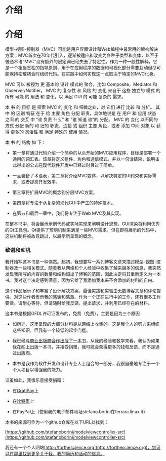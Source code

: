 # 介绍

# 介绍

模型-视图-控制器（MVC）可能是用户界面设计和Web编程中最常用的架构解决方案；MVC首次在70年代引入，逐渐被适应和改变为各种子类型和变体，以至于普通术语“MVC”没有额外的限定词已经失去了特定性。作为一种一般性解释，它是一个相当宽松的指导原则，用于在应用程序的数据和可视化部分需要互动但尽可能保持松散耦合时组织代码。在实践中如何实现这一点取决于特定的MVC化身。

MVC [](GLOSSARY.html) 可以 [](GLOSSARY.html) 被视为 [](GLOSSARY.html) 更 [](GLOSSARY.html) 基本的 [](GLOSSARY.html) 设计 [](GLOSSARY.html) 模式的 [](GLOSSARY.html) 聚合，比如 [](GLOSSARY.html) Composite，Mediator [](GLOSSARY.html) 和 [](GLOSSARY.html) Observer/Notifier。 [](GLOSSARY.html) MVC [](GLOSSARY.html) 的 [](GLOSSARY.html) 复杂性 [](GLOSSARY.html) 和 [](GLOSSARY.html) 风格 [](GLOSSARY.html) 的 [](GLOSSARY.html) 变化 [](GLOSSARY.html) 来自于 [](GLOSSARY.html) 这些 [](GLOSSARY.html) 独立的 [](GLOSSARY.html) 模式 [](GLOSSARY.html) 的 [](GLOSSARY.html) 所有 [](GLOSSARY.html) 可能 [](GLOSSARY.html) 的 [](GLOSSARY.html) 用法 [](GLOSSARY.html) 和 [](GLOSSARY.html) 变化，以 [](GLOSSARY.html) 满足 [](GLOSSARY.html) GUI [](GLOSSARY.html) 的 [](GLOSSARY.html) 可能 [](GLOSSARY.html) 复杂的 [](GLOSSARY.html) 需求。

本 [](GLOSSARY.html) 书 [](GLOSSARY.html) 的 [](GLOSSARY.html) 目标 [](GLOSSARY.html) 是 [](GLOSSARY.html) 探索 [](GLOSSARY.html) MVC [](GLOSSARY.html) 的 [](GLOSSARY.html) 变化 [](GLOSSARY.html) 和 [](GLOSSARY.html) 细微之处，对 [](GLOSSARY.html) 它们 [](GLOSSARY.html) 进行 [](GLOSSARY.html) 比较 [](GLOSSARY.html) 和 [](GLOSSARY.html) 分析。 其中 [](GLOSSARY.html) 的 [](GLOSSARY.html) 区别 [](GLOSSARY.html) 特征 [](GLOSSARY.html) 在于 [](GLOSSARY.html) 给 [](GLOSSARY.html) 主要 [](GLOSSARY.html) 角色 [](GLOSSARY.html) 分配 [](GLOSSARY.html) 职责，具体地说是 [](GLOSSARY.html) 在 [](GLOSSARY.html) 用户 [](GLOSSARY.html) 和 [](GLOSSARY.html) 应用 [](GLOSSARY.html) 状态 [](GLOSSARY.html) 之间 [](GLOSSARY.html) 的 [](GLOSSARY.html) 交互 [](GLOSSARY.html) 中 “谁 [](GLOSSARY.html) 负责 [](GLOSSARY.html) 什么” 和 “谁 [](GLOSSARY.html) 知道 [](GLOSSARY.html) 谁”的 [](GLOSSARY.html) 分配。 [](GLOSSARY.html) MVC [](GLOSSARY.html) 的 [](GLOSSARY.html) 变化 [](GLOSSARY.html) 以不同的 [](GLOSSARY.html) 方式 [](GLOSSARY.html) 分配 [](GLOSSARY.html) 新的 [](GLOSSARY.html) 和 [](GLOSSARY.html) 旧的 [](GLOSSARY.html) 职责，连接 [](GLOSSARY.html) 或 [](GLOSSARY.html) 组织 [](GLOSSARY.html) 主要 [](GLOSSARY.html) 角色，或者 [](GLOSSARY.html) 添加 [](GLOSSARY.html) 中间 [](GLOSSARY.html) 对象 [](GLOSSARY.html) 以 [](GLOSSARY.html) 获得 [](GLOSSARY.html) 更多的 [](GLOSSARY.html) 灵活性 [](GLOSSARY.html) 和 [](GLOSSARY.html) 满足 [](GLOSSARY.html) 特殊的 [](GLOSSARY.html) 使用 [](GLOSSARY.html) 情况。

本 [](GLOSSARY.html) 书 [](GLOSSARY.html) 的 [](GLOSSARY.html) 结构 [](GLOSSARY.html) 如 [](GLOSSARY.html) 下：

+   第一章将通过代码介绍一个简单的从头开始的MVC应用程序，目标是部署一个通用的词汇表。该章将定义组件、角色和通信模式，并以一句话结束，说明由此得出的公式在现代软件开发中已经过时且过于简单。

+   一旦装备了术语表，第二章将介绍MVC变体，以解决特定的UI约束和实际需求，或者提高开发效率。

+   第三章将扩展MVC的概念到分层MVC方案。

+   第四章将专注于从复杂的现代GUI中产生的特殊技术。

+   在第五和最后一章中，我们将专注于Web MVC及其实现。

在整本书中，将会展示示例代码或实际实现来阐明设计思想。GUI渲染将利用优秀的Qt工具包。Qt提供了预制机制来满足一些MVC需求，但在即将展示的代码中，这些机制将被故意跳过，以展示所呈现的概念。

### 致谢和动机

我[](GLOSSARY.html)开始[](GLOSSARY.html)写[](GLOSSARY.html)这本[](GLOSSARY.html)书[](GLOSSARY.html)是[](GLOSSARY.html)一种[](GLOSSARY.html)偶然。起初，我[](GLOSSARY.html)想要[](GLOSSARY.html)写一系列博客文章来描述模型-视图-控制器及一些相关模式。随着我从网络和个人经验中收集了越来越多的信息，我突然发现我所写的内容的数量和结构超出了博客的范围，因此决定将其重新定义为一本书。我对这个决定感到满意，因为它给了我添加我本来不会添加的材料的自由。

这个[](GLOSSARY.html)作品[](GLOSSARY.html)展示了[](GLOSSARY.html)和[](GLOSSARY.html)丰富了[](GLOSSARY.html)设计[](GLOSSARY.html)解决方案，最佳[](GLOSSARY.html)实践和[](GLOSSARY.html)实验[](GLOSSARY.html)由[](GLOSSARY.html)无数[](GLOSSARY.html)博客[](GLOSSARY.html)文章[](GLOSSARY.html)和[](GLOSSARY.html)评论[](GLOSSARY.html)提供。对[](GLOSSARY.html)这些作者[](GLOSSARY.html)表示[](GLOSSARY.html)我的[](GLOSSARY.html)感谢和[](GLOSSARY.html)感激。作为[](GLOSSARY.html)一个[](GLOSSARY.html)正在[](GLOSSARY.html)进行中的[](GLOSSARY.html)工作，还有[](GLOSSARY.html)很多[](GLOSSARY.html)工作[](GLOSSARY.html)要[](GLOSSARY.html)做。请[](GLOSSARY.html)耐心等待，但[](GLOSSARY.html)请[](GLOSSARY.html)随时[](GLOSSARY.html)给我[](GLOSSARY.html)反馈，提出[](GLOSSARY.html)请求，并[](GLOSSARY.html)利用[](GLOSSARY.html)已经[](GLOSSARY.html)存在的[](GLOSSARY.html)材料。

这本[](GLOSSARY.html)书是[](GLOSSARY.html)根据[](GLOSSARY.html)GFDL[](GLOSSARY.html)许可证发布的，免费（免费），主要是因为三个原因

+   如[](GLOSSARY.html)所述，这里[](GLOSSARY.html)呈现的大部分[](GLOSSARY.html)材料是[](GLOSSARY.html)从[](GLOSSARY.html)网络上[](GLOSSARY.html)收集的。这是[](GLOSSARY.html)我[](GLOSSARY.html)个人的[](GLOSSARY.html)努力[](GLOSSARY.html)来[](GLOSSARY.html)组织这些[](GLOSSARY.html)知识，但[](GLOSSARY.html)我[](GLOSSARY.html)有一个[](GLOSSARY.html)较低的[](GLOSSARY.html)起步[](GLOSSARY.html)门槛。

+   我[](GLOSSARY.html)已经[与商业出版商合作出版了一本书](http://www.amazon.com/Computing-Comparative-Microbial-Genomics-Microbiologists/dp/1849967636)，从[](GLOSSARY.html)我的[](GLOSSARY.html)经验和[](GLOSSARY.html)数学来看，我[](GLOSSARY.html)认为如果[](GLOSSARY.html)我[](GLOSSARY.html)在网上[](GLOSSARY.html)出版一本书，并[](GLOSSARY.html)接受[](GLOSSARY.html)捐赠，我[](GLOSSARY.html)可能[](GLOSSARY.html)会[](GLOSSARY.html)获得更多的[](GLOSSARY.html)钱和[](GLOSSARY.html)反馈，而不是通过[](GLOSSARY.html)出版商。

+   本书是我作为软件开发和设计专业人士组合的一部分，我很自豪地专注于一个个人项目以增强我的能力。

话虽如此，我很乐意接受捐赠：

+   在[GratiPay](https://gratipay.com/StefanoBorini/)上

+   在[比特币](bitcoin:13RQmVjRKVbQnVmuVsFxHjycgo7cTaaZ3w)上

+   在PayPal上（使用我的电子邮件地址stefano.borini在ferrara.linux.it）

本书的来源可作为一个github仓库在以下URL处找到：

[https://github.com/stefanoborini/modelviewcontroller-src](https://github.com/stefanoborini/modelviewcontroller-src)

我还有一个个人网站[http://forthescience.org](http://forthescience.org)，您可以在那里找到更多关于我、我的简历和活动的信息。
